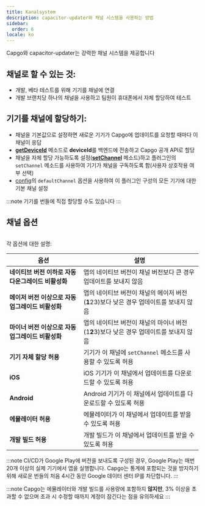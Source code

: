 ```yaml
---
title: Kanalsystem
description: capacitor-updater와 채널 시스템을 사용하는 방법
sidebar:
  order: 6
locale: ko
---
```


Capgo와 capacitor-updater는 강력한 채널 시스템을 제공합니다

## 채널로 할 수 있는 것:

* 개발, 베타 테스트를 위해 기기를 채널에 연결
* 개발 브랜치당 하나의 채널을 사용하고 팀원이 휴대폰에서 자체 할당하여 테스트

## 기기를 채널에 할당하기:

* 채널을 기본값으로 설정하면 새로운 기기가 Capgo에 업데이트를 요청할 때마다 이 채널이 응답
* [**getDeviceId**](/docs/plugin/api#getdeviceid) 메소드로 **deviceId**를 백엔드에 전송하고 Capgo 공개 API로 할당
* 채널을 자체 할당 가능하도록 설정([**setChannel**](/docs/plugin/api#setchannel) 메소드)하고 플러그인의 `setChannel` 메소드를 사용하여 기기가 채널을 구독하도록 함(사용자 상호작용 여부 선택)
* [config](/docs/plugin/settings#defaultchannel)의 `defaultChannel` 옵션을 사용하여 이 플러그인 구성의 모든 기기에 대한 기본 채널 설정

:::note
기기를 번들에 직접 할당할 수도 있습니다
:::

## 채널 옵션

<figure><img src="/channel_setting_1.webp" alt=""><figcaption></figcaption></figure>

각 옵션에 대한 설명:

| 옵션 | 설명 |
| --- | --- |
| **네이티브 버전 이하로 자동 다운그레이드 비활성화** | 앱의 네이티브 버전이 채널 버전보다 큰 경우 업데이트를 보내지 않음 |
| **메이저 버전 이상으로 자동 업그레이드 비활성화** | 앱의 네이티브 버전이 채널의 메이저 버전(**1**23)보다 낮은 경우 업데이트를 보내지 않음 |
| **마이너 버전 이상으로 자동 업그레이드 비활성화** | 앱의 네이티브 버전이 채널의 마이너 버전(1**2**3)보다 낮은 경우 업데이트를 보내지 않음 |
| **기기 자체 할당 허용** | 기기가 이 채널에 `setChannel` 메소드를 사용할 수 있도록 허용 |
| **iOS** | iOS 기기가 이 채널에서 업데이트를 다운로드할 수 있도록 허용 |
| **Android** | Android 기기가 이 채널에서 업데이트를 다운로드할 수 있도록 허용 |
| **에뮬레이터 허용** | 에뮬레이터가 이 채널에서 업데이트를 받을 수 있도록 허용 |
| **개발 빌드 허용** | 개발 빌드가 이 채널에서 업데이트를 받을 수 있도록 허용 |

:::note
CI/CD가 Google Play에 버전을 보내도록 구성된 경우, Google Play는 매번 20개 이상의 실제 기기에서 앱을 실행합니다. Capgo는 통계에 포함되는 것을 방지하기 위해 새로운 번들의 처음 4시간 동안 Google 데이터 센터 IP를 차단합니다.
:::

:::note
Capgo는 에뮬레이터와 개발 빌드를 사용량에 포함하지 **않지만**, 3% 이상을 초과할 수 없으며 초과 시 수정할 때까지 계정이 잠긴다는 점을 유의하세요
:::